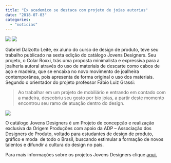 ```yaml
---
title: "Ex academico se destaca com projeto de joias autorias"
date: "2018-07-03"
categories: 
  - "noticias"
---
```


[![](/img/antigo/2018/06/perfil.png)](/img/antigo/2018/06/perfil.png) [![](/img/antigo/2018/06/colar-roxxi-2.png)](/img/antigo/2018/06/colar-roxxi-2.png)

Gabriel Dalzotto Leite, ex aluno do curso de design de produto, teve seu trabalho publicado na sexta edição do catálogo Jovens Designers. Seu projeto, o Colar Roxxi, trás uma proposta minimalista e expressiva para a joalheria autoral através do uso de materiais de descarte como cabos de aço e madeira, que se encaixa no novo movimento de joalheira contemporânea, pois apresenta de forma original o uso dos materiais. Segundo o orientador do projeto professor Fábio Luiz Grassi:

> Ao trabalhar em um projeto de mobiliário e entrando em contado com a madeira, descobriu seu gosto por bio joias, a partir deste momento encontrou seu ramo de atuação dentro do design.

[![](/img/antigo/2018/06/colar-roxxi.png)](/img/antigo/2018/06/colar-roxxi.png)

O catálogo Jovens Designers é um Projeto de concepção e realização exclusiva da Origem Produções com apoio da ADP – Associação dos Designers de Produto, voltado para estudantes de design de produto, gráfico e moda  de todo o Brasil, buscando estimular a formação de novos talentos e difundir a cultura do design no país.

Para mais informações sobre os projetos Jovens Designers clique [aqui.](http://www.jovensdesigners.com.br/,)
